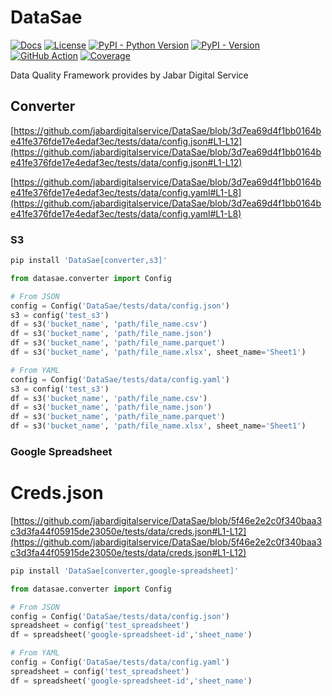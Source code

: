 <!--
Copyright (c) Free Software Foundation, Inc. All rights reserved.
Licensed under the AGPL-3.0-only License. See LICENSE in the project root for license information.
-->

# DataSae

[![Docs](https://img.shields.io/badge/Docs-blue)](https://jabardigitalservice.github.io/DataSae/)
[![License](https://img.shields.io/github/license/jabardigitalservice/DataSae?logoColor=black&label=License&labelColor=black&color=brightgreen)](https://github.com/jabardigitalservice/DataSae/blob/main/LICENSE)
[![PyPI - Python Version](https://img.shields.io/pypi/pyversions/DataSae?logo=python&label=Python&labelColor=black)](https://pypi.org/project/DataSae/)
[![PyPI - Version](https://img.shields.io/pypi/v/DataSae?logo=pypi&label=PyPI&labelColor=black)](https://pypi.org/project/DataSae/)
[![GitHub Action](https://img.shields.io/github/actions/workflow/status/jabardigitalservice/DataSae/python.yaml?logo=GitHub&label=CI/CD&labelColor=black)](https://github.com/jabardigitalservice/DataSae/actions/workflows/python.yaml)
[![Coverage](https://img.shields.io/endpoint?url=https://raw.githubusercontent.com/jabardigitalservice/DataSae/python-coverage-comment-action-data/endpoint.json&labelColor=black)](https://htmlpreview.github.io/?https://github.com/jabardigitalservice/DataSae/blob/python-coverage-comment-action-data/htmlcov/index.html)

Data Quality Framework provides by Jabar Digital Service

## Converter

[https://github.com/jabardigitalservice/DataSae/blob/3d7ea69d4f1bb0164be41fe376fde17e4edaf3ec/tests/data/config.json#L1-L12](https://github.com/jabardigitalservice/DataSae/blob/3d7ea69d4f1bb0164be41fe376fde17e4edaf3ec/tests/data/config.json#L1-L12)

[https://github.com/jabardigitalservice/DataSae/blob/3d7ea69d4f1bb0164be41fe376fde17e4edaf3ec/tests/data/config.yaml#L1-L8](https://github.com/jabardigitalservice/DataSae/blob/3d7ea69d4f1bb0164be41fe376fde17e4edaf3ec/tests/data/config.yaml#L1-L8)

### S3

```sh
pip install 'DataSae[converter,s3]'
```

```py
from datasae.converter import Config

# From JSON
config = Config('DataSae/tests/data/config.json')
s3 = config('test_s3')
df = s3('bucket_name', 'path/file_name.csv')
df = s3('bucket_name', 'path/file_name.json')
df = s3('bucket_name', 'path/file_name.parquet')
df = s3('bucket_name', 'path/file_name.xlsx', sheet_name='Sheet1')

# From YAML
config = Config('DataSae/tests/data/config.yaml')
s3 = config('test_s3')
df = s3('bucket_name', 'path/file_name.csv')
df = s3('bucket_name', 'path/file_name.json')
df = s3('bucket_name', 'path/file_name.parquet')
df = s3('bucket_name', 'path/file_name.xlsx', sheet_name='Sheet1')
```

### Google Spreadsheet

# Creds.json

[https://github.com/jabardigitalservice/DataSae/blob/5f46e2e2c0f340baa3c3d3fa44f05915de23050e/tests/data/creds.json#L1-L12](https://github.com/jabardigitalservice/DataSae/blob/5f46e2e2c0f340baa3c3d3fa44f05915de23050e/tests/data/creds.json#L1-L12)

```sh
pip install 'DataSae[converter,google-spreadsheet]'
```

```py
from datasae.converter import Config

# From JSON
config = Config('DataSae/tests/data/config.json')
spreadsheet = config('test_spreadsheet')
df = spreadsheet('google-spreadsheet-id','sheet_name')

# From YAML
config = Config('DataSae/tests/data/config.yaml')
spreadsheet = config('test_spreadsheet')
df = spreadsheet('google-spreadsheet-id','sheet_name')
```
